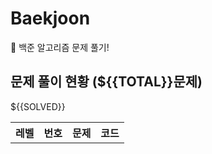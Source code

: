 # Baekjoon
🔫 백준 알고리즘 문제 풀기!

## 문제 풀이 현황 (${{TOTAL}}문제)

<table>
    <tr>
        <th>레벨</th>
        <th>번호</th>
        <th>문제</th>
        <th>코드</th>
    </tr>
    ${{SOLVED}}
</table>


